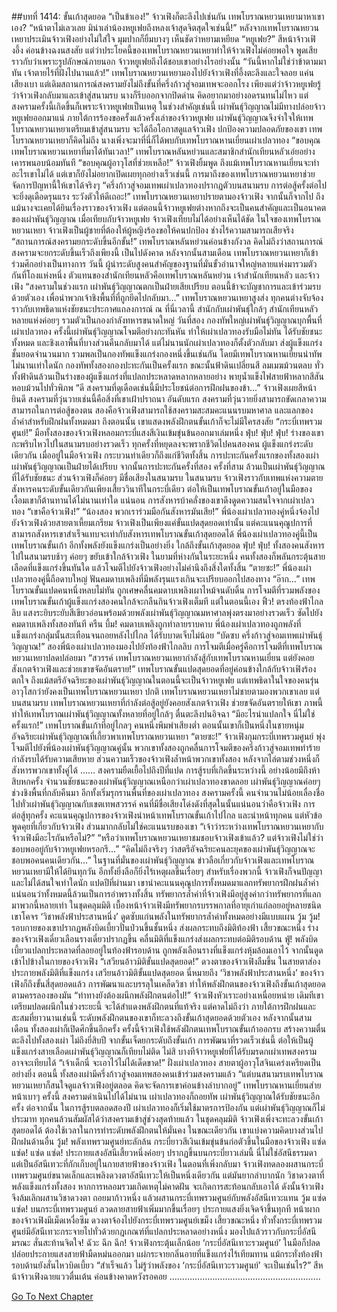 ##บทที่ 1414: ขั้นเก้าสุดยอด
“เป็นข้าเอง!”
จ้าวเฟิงก็ตะลึงไปเช่นกัน เทพโบราณหยวนเหยามาหาเขาเอง?
“หน้าตาไม่เลวเลย มิน่าเล่าน้องหยูเฟยถึงหลงเจ้าสุดจิตสุดใจเช่นนี้!”
หลังจากเทพโบราณหยวนเหยาประเมินจ้าวเฟิงอย่างไม่ใส่ใจ มุมปากก็ยิ้มบางๆ เห็นชัดว่าหยามเหยียด
“หยูเฟย?”
สีหน้าจ้าวเฟิงอึ้ง ค่อนข้างฉงนสงสัย
แต่ว่าประโยคนี้ของเทพโบราณหยวนเหยาทำให้จ้าวเฟิงไม่ค่อยพอใจ พูดเสียราวกับว่าเพราะรูปลักษณ์ภายนอก จ้าวหยูเฟยถึงได้ชอบเขาอย่างไรอย่างนั้น
“วันนี้หากไม่ใช่ว่าข้าตามมาทัน เจ้าตายไร้ที่ฝังไปนานแล้ว!”
เทพโบราณหยวนเหยามองไปยังจ้าวเฟิงที่อึ้งตะลึงและใจลอย แค่นเสียงเบา
แต่เดิมสถานการณ์สงครามยังไม่ถึงขั้นที่ครึ่งก้าวสู่จอมเทพจะออกโรง
เพียงแต่ว่าจ้าวหยูเฟยรู้ว่าจ้าวเฟิงกลับมาและเข้าสู่สนามรบ นางก็รีบออกจากปิดด่าน คิดอยากมาอย่างอดรนทนไม่ไหว
แต่สงครามครั้งนี้เกิดขึ้นก็เพราะจ้าวหยูเฟยเป็นเหตุ
ในช่วงสำคัญเช่นนี้ เผ่าพันธุ์วิญญาณไม่มีทางปล่อยจ้าวหยูเฟยออกมาแน่
ภายใต้การร้องขอครั้งแล้วครั้งเล่าของจ้าวหยูเฟย เผ่าพันธุ์วิญญาณจึงจำใจให้เทพโบราณหยวนเหยาเตรียมเข้าสู่สนามรบ จะได้ถือโอกาสดูแลจ้าวเฟิง ปกป้องความปลอดภัยของเขา
เทพโบราณหยวนเหยาก็คิดไม่ถึง นางเพิ่งจะมาที่นี่ก็ได้พบกับเทพโบราณหานเยี่ยนเผ่าเปลวทอง
“ขอบคุณเทพโบราณหยวนเหยาที่มาได้ทันเวลา!”
เทพโบราณหลันหย่วนและสมาชิกสำนักเทียนหลัวเอ่ยอย่างเคารพนอบน้อมทันที
“ขอบคุณผู้อาวุโสที่ช่วยเหลือ!”
จ้าวเฟิงยิ้มพูด
ถึงแม้เทพโบราณหานเยี่ยนจะทำอะไรเขาไม่ได้ แต่เขาก็ยังไม่อยากเปิดเผยทุกอย่างเร็วเช่นนี้ การมาถึงของเทพโบราณหยวนเหยาช่วยจัดการปัญหานี้ให้เขาได้จริงๆ
“ครึ่งก้าวสู่จอมเทพเผ่าเปลวทองปรากฏตัวบนสนามรบ การต่อสู้ครั้งต่อไปจะยิ่งดุเดือดรุนแรง ระวังตัวให้ดีเถอะ!”
เทพโบราณหยวนเหยาปรายตามองจ้าวเฟิง จากนั้นก็จากไป
ถึงแม้นางจะเคยได้ยินเรื่องราวของจ้าวเฟิง แต่ตอนนี้จ้าวหยูเฟยต่างหากถึงจะเป็นคนสำคัญและเป็นอนาคตของเผ่าพันธุ์วิญญาณ
เมื่อเทียบกับจ้าวหยูเฟย จ้าวเฟิงเทียบไม่ได้อย่างเห็นได้ชัด
ในใจของเทพโบราณหยวนเหยา จ้าวเฟิงเป็นผู้ชายที่ต้องให้ผู้หญิงร้องขอให้คนปกป้อง ช่างไร้ความสามารถเสียจริง
“สถานการณ์สงครามยกระดับขึ้นอีกขั้น!”
เทพโบราณหลันหย่วนค่อนข้างกังวล
คิดไม่ถึงว่าสถานการณ์สงครามจะยกระดับขึ้นเร็วถึงเพียงนี้
เป็นไปดังคาด หลังจากนั้นสามเดือน เทพโบราณหยวนเหยาก็เข้าร่วมศึกอย่างเป็นทางการ
วันนี้
ผู้นำระดับสูงคนสำคัญของฐานที่มั่นขั้วอำนาจใหญ่หลายแห่งมารวมตัวกันที่โถงแห่งหนึ่ง
ตัวแทนของสำนักเทียนหลัวคือเทพโบราณหลันหย่วน เจ้าสำนักเทียนหลัว และจ้าวเฟิง
“สงครามในช่วงแรก เผ่าพันธุ์วิญญาณตกเป็นฝ่ายเสียเปรียบ ตอนนี้ข้าจะบัญชาการและเข้าร่วมรบด้วยตัวเอง เพื่อนำพวกเจ้าชิงพื้นที่ที่ถูกยึดไปกลับมา...”
เทพโบราณหยวนเหยาสูงส่ง ทุกคนต่างจับจ้อง ราวกับเทพธิดาแห่งชัยชนะประกาศแถลงการณ์
ณ ที่นี่เวลานี้
สำนักกับเผ่าพันธุ์ใกล้ๆ สำนักเทียนหลัวหลายแห่งค่อยๆ รวมตัวเป็นกองกำลังทหารขนาดใหญ่
วันที่สอง กองทัพใหญ่เผ่าพันธุ์วิญญาณบุกพื้นที่เผ่าเปลวทอง
ครั้งนี้เผ่าพันธุ์วิญญาณโจมตีอย่างกะทันหัน ทำให้เผ่าเปลวทองรับมือไม่ทัน ได้รับชัยชนะทั้งหมด และชิงเอาพื้นที่บางส่วนคืนกลับมาได้
แต่ไม่นานนักเผ่าเปลวทองก็ตั้งตัวกลับมา ส่งผู้แข็งแกร่งชั้นยอดจำนวนมาก รวมพลเป็นกองทัพแข็งแกร่งกองหนึ่งขึ้นเช่นกัน โดยมีเทพโบราณหานเยี่ยนนำทัพ
ไม่นานเท่าใดนัก กองทัพทั้งสองกองปะทะกันเป็นครั้งแรก
ขณะนั้นฟ้าดินเปลี่ยนสี ลมเมฆม้วนตลบ
ทั่วทั้งฟ้าดินล้วนเป็นร่างของผู้แข็งแกร่งที่แปลกประหลาดหลากหลายอย่าง พายุน้ำแข็งไฟสายฟ้าหลากสีสันหอบม้วนไปทั่วพิภพ
“ดี สงครามที่ดุเดือดเช่นนี้มีประโยชน์ต่อการฝึกฝนของข้า...”
จ้าวเฟิงเผยสีหน้ายินดี สงครามที่วุ่นวายเช่นนี้คือสิ่งที่เขาเฝ้าปราถนา
อันดับแรก สงครามที่วุ่นวายยิ่งสามารถขัดเกลาความสามารถในการต่อสู้ของตน
สองคือจ้าวเฟิงสามารถใช้สงครามสะสมคะแนนรบมหาศาล และแลกของล้ำค่าสำหรับฝึกฝนทั้งหมดมา
ถึงตอนนั้น เขาแสดงพลังฝึกตนขั้นเก้าก็จะไม่มีใครสงสัย
“กระบี่เทพรวมศูนย์!”
มือทั้งสองของจ้าวเฟิงหลอมกระบี่แสงสีเงินเข้มขุ่นข้นออกมาเล่มหนึ่ง
ฟุ่บ! ฟุ่บ! ฟุ่บ!
ร่างของเขากะพริบไหวไปในสนามรบอย่างรวดเร็ว ทุกครั้งที่หยุดลงจะพรากชีวิตไปคนสองคน
ผู้แข็งแกร่งระดับเดียวกัน เมื่ออยู่ในมือจ้าวเฟิง กระบวนท่าเดียวก็ถึงแก่ชีวิตทั้งสิ้น
การปะทะกันครั้งแรกของทั้งสองเผ่า เผ่าพันธุ์วิญญาณเป็นฝ่ายได้เปรียบ
จากนั้นการปะทะกันครั้งที่สอง ครั้งที่สาม ล้วนเป็นเผ่าพันธุ์วิญญาณที่ได้รับชัยชนะ
ส่วนจ้าวเฟิงก็ค่อยๆ มีชื่อเสียงในสนามรบ
ในสนามรบ จ้าวเฟิงราวกับเทพแห่งความตาย สังหารคนระดับขั้นเดียวกันเพียงเสี้ยววินาทีในกระบี่เดียว ต่อให้เป็นเทพโบราณขั้นเก้าอยู่ในมือของเงื้อมเขาก็ต้านทานได้ไม่นานเท่าใด
แน่นอน การสังหารบ้าคลั่งของเขาดึงดูดความสนใจจากเผ่าเปลวทอง
“เขาคือจ้าวเฟิง!”
“น้องสอง พวกเราร่วมมือกันสังหารมันเสีย!”
พี่น้องเผ่าเปลวทองคู่หนึ่งจ้องไปยังจ้าวเฟิงด้วยสายตาเหี้ยมเกรียม
จ้าวเฟิงเป็นเพียงแค่ขั้นแปดสุดยอดเท่านั้น แต่คะแนนคุณูปการที่สามารถสังหารเขาสำเร็จแทบจะเท่ากับสังหารเทพโบราณขั้นเก้าสุดยอดได้
พี่น้องเผ่าเปลวทองคู่นี้เป็นเทพโบราณขั้นเก้า อีกทั้งพลังยังแข็งแกร่งเป็นอย่างยิ่ง ใกล้ถึงขั้นเก้าสุดยอด
ฟุ่บ! ฟุ่บ!
ทั้งสองคนสังหารไปในสนามรบช้าๆ ค่อยๆ ขยับเข้าใกล้จ้าวเฟิง
ในยามที่ห่างกันในระยะหนึ่ง คนทั้งสองก็พลันกระตุ้นสายเลือดที่แข็งแกร่งขึ้นทันใด แล้วโจมตีไปยังจ้าวเฟิงอย่างไม่คำนึงถึงสิ่งใดทั้งสิ้น
“ตายซะ!”
พี่น้องเผ่าเปลวทองคู่นี้ถือดาบใหญ่ ฟันคมดาบเพลิงที่มีพลังรุนแรงเกินจะเปรียบออกไปสองทาง
“อ๊าก…”
เทพโบราณขั้นแปดคนหนึ่งหลบไม่ทัน ถูกเศษคลื่นคมดาบเพลิงเผาไหม้จนดับดิ้น
การโจมตีที่รวมพลังของเทพโบราณขั้นเก้าผู้แข็งแกร่งสองคนใกล้จะกลืนกินจ้าวเฟิงเต็มที
แต่ในตอนนี้เอง
ฟิ้ว!
ตรงท้องฟ้าไกลลิบ แสงระยิบระยับสีเขียวอ่อนพร้อมด้วยพลังเผ่าพันธุ์วิญญาณมหาศาลพุ่งตรงมาอย่างรวดเร็ว ซัดไปยังคมดาบเพลิงทั้งสองทันที
ครืน บึ้ม!
คมดาบเพลิงถูกทำลายราบคาบ พี่น้องเผ่าเปลวทองถูกพลังที่แข็งแกร่งกลุ่มนั้นสะเทือนจนถอยหลังไปไกล ได้รับบาดเจ็บไม่น้อย
“บัดซบ ครึ่งก้าวสู่จอมเทพเผ่าพันธุ์วิญญาณ!”
สองพี่น้องเผ่าเปลวทองมองไปยังท้องฟ้าไกลลิบ
การโจมตีเมื่อครู่คือการโจมตีที่เทพโบราณหยวนเหยาปลดปล่อยมา
“สวรรค์ เทพโบราณหยวนเหยากำลังสู้กับเทพโบราณหานเยี่ยน แต่ยังคอยสังเกตจ้าวเฟิงและช่วยเขาขจัดอันตราย!”
เทพโบราณขั้นแปดสุดยอดที่อยู่ค่อนข้างใกล้กับจ้าวเฟิงร้องตกใจ
ถึงแม้สตรีอัจฉริยะของเผ่าพันธุ์วิญญาณในตอนนี้จะเป็นจ้าวหยูเฟย แต่เทพธิดาในใจของคนรุ่นอาวุโสกว่ายังคงเป็นเทพโบราณหยวนเหยา
ปกติ เทพโบราณหยวนเหยาไม่ชายตามองพวกเขาเลย
แต่บนสนามรบ เทพโบราณหยวนเหยาที่กำลังต่อสู้อยู่ยังคอยสังเกตจ้าวเฟิง ช่วยขจัดอันตรายให้เขา
ภาพนี้ทำให้เทพโบราณเผ่าพันธุ์วิญญาณทั้งหลายที่อยู่ใกล้ๆ ตื่นตะลึงปนอิจฉา
“มีอะไรน่าแปลกใจ นี่ไม่ใช่ครั้งแรก!”
เทพโบราณขั้นเก้าที่อยู่ไกลๆ คนหนึ่งพึมพำเสียงต่ำ
ตอนนั้นเขาก็เป็นหนึ่งในชายหนุ่มอัจฉริยะเผ่าพันธุ์วิญญาณที่เกี้ยวพาเทพโบราณหยวนเหยา
“ตายซะ!”
จ้าวเฟิงกุมกระบี่เทพรวมศูนย์ พุ่งโจมตีไปยังพี่น้องเผ่าพันธุ์วิญญาณคู่นั้น
พวกเขาทั้งสองถูกคลื่นการโจมตีของครึ่งก้าวสู่จอมเทพทำร้าย กำลังรบได้รับความเสียหาย
ส่วนความเร็วของจ้าวเฟิงล้ำหน้าพวกเขาทั้งสอง หลังจากไล่ตามช่วงหนึ่งก็สังหารพวกเขาทั้งคู่ได้
……
สงครามยืดเยื้อไปถึงปีที่แปด
การสู้รบที่เกิดขึ้นระหว่างนี้ อย่างน้อยมีถึงห้าสิบหกครั้ง จำนวนชัยชนะของเผ่าพันธุ์วิญญาณเหนือกว่าเผ่าเปลวทองขาดลอย
เผ่าพันธุ์วิญญาณค่อยๆ ช่วงชิงพื้นที่กลับคืนมา อีกทั้งเริ่มรุกรานพื้นที่ของเผ่าเปลวทอง
สงครามครั้งนี้ คนจำนวนไม่น้อยเลื่องชื่อไปทั่วเผ่าพันธุ์วิญญาณกับเขตเทพสวรรค์ คนที่มีชื่อเสียงโด่งดังที่สุดในนั้นแน่นอนว่าคือจ้าวเฟิง
การต่อสู้ทุกครั้ง คะแนนคุณูปการของจ้าวเฟิงนำหน้าเทพโบราณขั้นเก้าไปไกล และนำหน้าทุกคน
แต่หัวข้อพูดคุยที่เกี่ยวกับจ้าวเฟิง ส่วนมากกลับไม่ใช่คะแนนรบของเขา
“เจ้าว่าระหว่างเทพโบราณหยวนเหยากับจ้าวเฟิงมีอะไรกันหรือไม่?”
“หรือว่าเทพโบราณหยวนเหยาชมชอบจ้าวเฟิงเข้าแล้ว? แต่จ้าวเฟิงไม่ใช่ว่าชอบพออยู่กับจ้าวหยูเฟยหรอกรึ...”
“คิดไม่ถึงจริงๆ ว่าสตรีอัจฉริยะคนละยุคของเผ่าพันธุ์วิญญาณจะชอบพอคนคนเดียวกัน...”
ในฐานที่มั่นของเผ่าพันธุ์วิญญาณ ข่าวลือเกี่ยวกับจ้าวเฟิงและเทพโบราณหยวนเหยามีให้ได้ยินทุกวัน อีกทั้งยิ่งลือก็ยิ่งไร้เหตุผลขึ้นเรื่อยๆ
สำหรับเรื่องพวกนี้ จ้าวเฟิงก็จนปัญญา และไม่ได้สนใจเท่าใดนัก
แปดปีที่ผ่านมา เขานำคะแนนคุณูปการทั้งหมดมาแลกทรัพยากรฝึกฝนล้ำค่า
แน่นอนว่าทั้งหมดนี้ล้วนเป็นการอำพรางทั้งสิ้น ทรัพยากรล้ำค่าที่จ้าวเฟิงมีอยู่สูงค่ากว่าทรัพยากรที่แลกมาพวกนี้หลายเท่า
ในชุดคลุมมิติ
เบื้องหน้าจ้าวเฟิงมีทรัพยากรบรรพกาลที่อายุเก่าแก่ลอยอยู่หลายชนิด
เขาโคจร ‘วิชาพลังฟ้าประสานหนึ่ง’ ดูดซับแก่นพลังในทรัพยากรล้ำค่าทั้งหมดอย่างมีแบบแผน
วู้ม วู้ม!
รอบกายของเขาปรากฏพลังบิดเบี้ยวปั่นป่วนขึ้นชั้นหนึ่ง ส่งผลกระทบถึงมิติท้องฟ้า
เสี้ยวขณะหนึ่ง ร่างของจ้าวเฟิงเดี๋ยวเลือนรางเดี๋ยวปรากฏขึ้น คลื่นมิติที่แข็งแกร่งส่งผลกระทบต่อมิติรอบด้าน
ฟู่!
พลังบิดเบี้ยวแปลกประหลาดที่ลอยอยู่ในท้องฟ้ารอบด้าน ถูกพลังเลือนรางที่แข็งแกร่งหุ้มล้อมเอาไว้ จากนั้นดูดเข้าไปข้างในกายของจ้าวเฟิง
“เสวียนอ้าวมิติขั้นแปดสุดยอด!”
ดวงตาของจ้าวเฟิงลืมขึ้น ในสายตาส่องประกายพลังมิติที่แข็งแกร่ง
เสวียนอ้าวมิติขั้นแปดสุดยอด นี่หมายถึง ‘วิชาพลังฟ้าประสานหนึ่ง’ ของจ้าวเฟิงก็ถึงขั้นสี่สุดยอดแล้ว
การพัฒนาและบรรลุในเคล็ดวิชา ทำให้พลังฝึกตนของจ้าวเฟิงถึงขั้นเก้าสุดยอดตามครรลองของมัน
“ท่าทางยังต้องผนึกพลังฝึกตนต่อไป!”
จ้าวเฟิงหัวเราะอย่างเหนื่อยหน่าย
เดิมทีเขาเตรียมปลดผนึกในช่วงระยะนี้ จะได้สำแดงพลังฝึกตนที่แท้จริง
แต่คาดไม่ถึงว่า ภายใต้การฝึกฝนและสะสมที่ยาวนานเช่นนี้ ระดับพลังฝึกตนของเขาก็ทะลวงถึงขั้นเก้าสุดยอดด้วยตัวเอง
หลังจากนั้นสามเดือน ทั้งสองเผ่าก็เปิดศึกขึ้นอีกครั้ง
ครั้งนี้จ้าวเฟิงใช้พลังฝึกตนเทพโบราณขั้นเก้าออกรบ สร้างความตื่นตะลึงไปทั้งสองเผ่า
ไม่ถึงยี่สิบปี จากขั้นเจ็ดยกระดับถึงขั้นเก้า การพัฒนาที่รวดเร็วเช่นนี้ ต่อให้เป็นผู้แข็งแกร่งสายเลือดเผ่าพันธุ์วิญญาณก็เทียบไม่ติด
ไม่สิ บางทีจ้าวหยูเฟยที่ได้รับมรดกเผ่าเทพสงครามอาจจะเทียบได้
“เจ้าเด็กนี่ จะเอาไว้ไม่ได้เด็ดขาด!”
ฝั่งเผ่าเปลวทอง สายตาผู้อาวุโสจินเคร่งเครียดเป็นอย่างยิ่ง
ตอนนี้ ทั้งสองเผ่ามีครึ่งก้าวสู่จอมเทพสองคนเข้าร่วมสงครามแล้ว
“แต่บนสนามรบเทพโบราณหยวนเหยาก็สนใจดูแลจ้าวเฟิงอยู่ตลอด คิดจะจัดการเขาค่อนข้างลำบากอยู่”
เทพโบราณหานเยี่ยนส่ายหน้าเบาๆ
ครั้งนี้ สงครามดำเนินไปได้ไม่นาน เผ่าเปลวทองก็ถอยทัพ เผ่าพันธุ์วิญญาณได้รับชัยชนะอีกครั้ง
ต่อจากนั้น ในการสู้รบตลอดสองปี เผ่าเปลวทองก็เริ่มใช้มาตรการป้องกัน
แต่เผ่าพันธุ์วิญญาณก็ไม่ประมาท ทุกคนล้วนสัมผัสได้ว่าสงครามเข้าสู่ช่วงสุดท้ายแล้ว
ในชุดคลุมมิติ
จ้าวเฟิงเพิ่งจะทะลวงขั้นเก้าสุดยอดได้ ต้องใช้เวลาในการทำระดับพลังฝึกตนให้มั่นคง
ในขณะเดียวกัน เขาแบ่งความคิดบางส่วนไปฝึกฝนด้านอื่น
วู้ม!
พลังเทพรวมศูนย์ทะลักล้น กระบี่ยาวสีเงินเข้มขุ่นข้นก่อตัวขึ้นในมือของจ้าวเฟิง
แซ่ด แซ่ด! แซ่ด แซ่ด!
ประกายแสงอัสนีเสี้ยวหนึ่งค่อยๆ ปรากฏขึ้นบนกระบี่ยาวเล่มนี้
นี่ไม่ใช่อัสนีธรรมดา แต่เป็นอัสนีเทวะที่กักเก็บอยู่ในกายสายฟ้าของจ้าวเฟิง
ในตอนที่เพิ่งกลับมา จ้าวเฟิงทดลองผสานกระบี่เทพรวมศูนย์ขนาดเล็กและเพลิงดวงตาอัสนีเทวะให้เป็นหนึ่งเดียวกัน
แต่มันยากลำบากนัก วิชาดวงตาที่พลังแข็งแกร่งทั้งสอง หากการหลอมรวมเกิดเหตุไม่คาดฝัน จะเกิดการสะท้อนกลับเอาได้
ดังนั้นจ้าวเฟิงจึงล้มเลิกผสานวิชาดวงตา ถอยมาก้าวหนึ่ง แล้วผสานกระบี่เทพรวมศูนย์กับพลังอัสนีเทวะแทน
วู้ม แซ่ด แซ่ด!
บนกระบี่เทพรวมศูนย์ ลวดลายสายฟ้าเพิ่มมากขึ้นเรื่อยๆ ประกายแสงยิ่งเจิดจ้าขึ้นทุกที
หน้าผากของจ้าวเฟิงมีเม็ดเหงื่อซึม ดวงตาจ้องไปยังกระบี่เทพรวมศูนย์เขม็ง
เสี้ยวขณะหนึ่ง ทั่วทั้งกระบี่เทพรวมศูนย์มีอัสนีเทวะกระจายไปทั่วด้วยกฎเกณฑ์ที่แปลกประหลาดอย่างหนึ่ง
มองไปแล้วราวกับกระบี่อัสนีมรณะ สั่นสะท้านจิตใจ!
ฉัวะ ฉึก ฉึก!
จ้าวเฟิงกระตุ้นเล็กน้อย ‘กระบี่อัสนีเทวะรวมศูนย์’ ในมือก็ปลดปล่อยประกายแสงสายฟ้ามืดหม่นออกมา แผ่กระจายกลิ่นอายที่แข็งแกร่งไร้เทียมทาน แม้กระทั่งท้องฟ้ารอบด้านยังสั่นไหวบิดเบี้ยว
“สำเร็จแล้ว ไม่รู้ว่าพลังของ ‘กระบี่อัสนีเทวะรวมศูนย์’ จะเป็นเช่นไร?”
สีหน้าจ้าวเฟิงฉายแววตื่นเต้น ค่อนข้างคาดหวังรอคอย
…………………………………………………...


[Go To Next Chapter]( ./271.md)